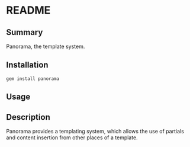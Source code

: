 README
======


Summary
-------
Panorama, the template system.


Installation
------------
`gem install panorama`


Usage
-----


Description
-----------
Panorama provides a templating system, which allows the use of partials and content insertion from other places of a template.
